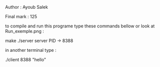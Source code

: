 Author :
Ayoub Salek

Final mark :
125

to compile and run this programe type these commands bellow or look at Run_exemple.png :

make
./server
server PID -> 8388

in another terminal type :

./client 8388 "hello"